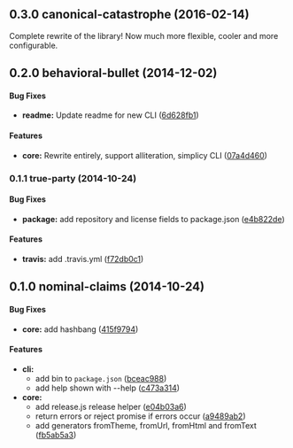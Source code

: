 ## 0.3.0 canonical-catastrophe (2016-02-14)

Complete rewrite of the library! Now much more flexible, cooler and more
configurable.

## 0.2.0 behavioral-bullet (2014-12-02)


#### Bug Fixes

* **readme:** Update readme for new CLI ([6d628fb1](https://github.com/mikberg/codenamer/commit/6d628fb120333ca66c230edb8ef5aea3434da52b))


#### Features

* **core:** Rewrite entirely, support alliteration, simplicy CLI ([07a4d460](https://github.com/mikberg/codenamer/commit/07a4d4604371d3ecbfd6b13bcb36639650b424ad))


### 0.1.1 true-party (2014-10-24)


#### Bug Fixes

* **package:** add repository and license fields to package.json ([e4b822de](https://github.com/mikberg/codenamer/commit/e4b822dee4619175c2a4aa756f86f233e02d1907))


#### Features

* **travis:** add .travis.yml ([f72db0c1](https://github.com/mikberg/codenamer/commit/f72db0c1e3877326d439935d37ca622993430a9a))


## 0.1.0 nominal-claims (2014-10-24)


#### Bug Fixes

* **core:** add hashbang ([415f9794](https://github.com/mikberg/codenamer/commit/415f9794696c65db0b65785cc7643beda1bcbe19))


#### Features

* **cli:**
  * add bin to `package.json` ([bceac988](https://github.com/mikberg/codenamer/commit/bceac988b8a9232d6110b7dbacf24a5a349981f0))
  * add help shown with --help ([c473a314](https://github.com/mikberg/codenamer/commit/c473a314db5d59ebc2bd894fb763414fedc8c61d))
* **core:**
  * add release.js release helper ([e04b03a6](https://github.com/mikberg/codenamer/commit/e04b03a64e2e89c40c59d27342f48457a1b514c9))
  * return errors or reject promise if errors occur ([a9489ab2](https://github.com/mikberg/codenamer/commit/a9489ab2954ba51a797fd5782937072eea232dad))
  * add generators fromTheme, fromUrl, fromHtml and fromText ([fb5ab5a3](https://github.com/mikberg/codenamer/commit/fb5ab5a3427eed537c547ca641b5eb3e3b83a87e))
